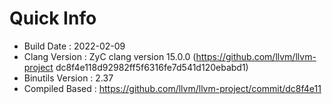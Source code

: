 # Quick Info
* Build Date : 2022-02-09
* Clang Version : ZyC clang version 15.0.0 (https://github.com/llvm/llvm-project dc8f4e118d92982ff5f6316fe7d541d120ebabd1)
* Binutils Version : 2.37
* Compiled Based : https://github.com/llvm/llvm-project/commit/dc8f4e11

